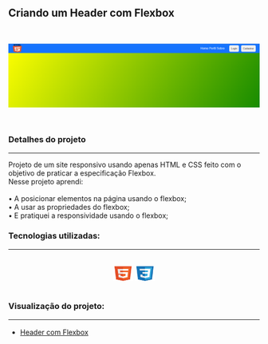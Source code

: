 ## Criando um Header com Flexbox 
<br>
<p align="center">
  <img src="screenshot.do.projeto.png" align="center"></img>
</p>
<br>

### Detalhes do projeto
<hr>
Projeto de um site responsivo usando apenas HTML e CSS feito com o objetivo de praticar a especificação Flexbox.<br>
Nesse projeto aprendi:
<br><br>
• A posicionar elementos na página usando o flexbox;<br>
• A usar as propriedades do flexbox;<br>
• E pratiquei a responsividade usando o flexbox;
<br>

### Tecnologias utilizadas:<hr>
<br>
<div align="center">
  <img align="center" alt="HTML" height="30" width="40" src="https://raw.githubusercontent.com/devicons/devicon/master/icons/html5/html5-original.svg">
  <img align="center" alt="CSS" height="30" width="40" src="https://raw.githubusercontent.com/devicons/devicon/master/icons/css3/css3-original.svg">
</div>
<br>

### Visualização do projeto: <hr>

- [Header com Flexbox](https://criandoheadercomflexbox.netlify.app)



